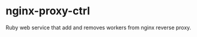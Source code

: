 nginx-proxy-ctrl
================

Ruby web service that add and removes workers from nginx reverse proxy.